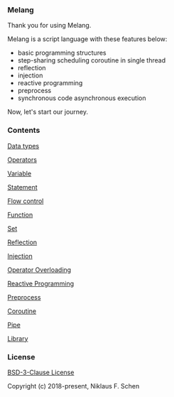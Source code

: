 ### Melang

Thank you for using Melang.

Melang is a script language with these features below:

- basic programming structures
- step-sharing scheduling coroutine in single thread
- reflection
- injection
- reactive programming
- preprocess
- synchronous code asynchronous execution

Now, let's start our journey.



### Contents

[Data types](https://water-melon.github.io/Melang/datatype.html)

[Operators](https://water-melon.github.io/Melang/operator.html)

[Variable](https://water-melon.github.io/Melang/variable.html)

[Statement](https://water-melon.github.io/Melang/statement.html)

[Flow control](https://water-melon.github.io/Melang/flowcontrol.html)

[Function](https://water-melon.github.io/Melang/function.html)

[Set](https://water-melon.github.io/Melang/set.html)

[Reflection](https://water-melon.github.io/Melang/reflection.html)

[Injection](https://water-melon.github.io/Melang/injection.html)

[Operator Overloading](https://water-melon.github.io/Melang/overloading.html)

[Reactive Programming](https://water-melon.github.io/Melang/reactive.html)

[Preprocess](https://water-melon.github.io/Melang/preprocess.html)

[Coroutine](https://water-melon.github.io/Melang/coroutine.html)

[Pipe](https://water-melon.github.io/Melang/pipe.html)

[Library](https://water-melon.github.io/Melang/library.html)



### License

[BSD-3-Clause License](https://github.com/Water-Melon/Melang/blob/master/LICENSE)

Copyright (c) 2018-present, Niklaus F. Schen

